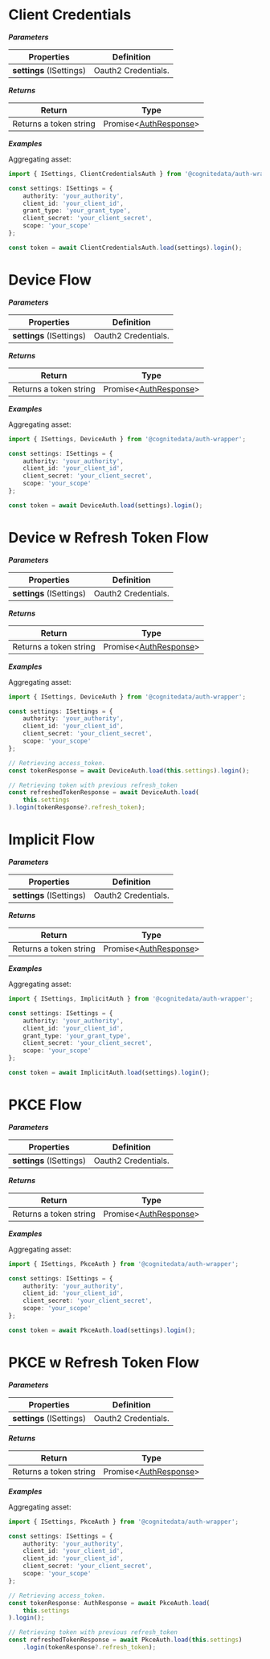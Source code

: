 # Client Credentials

***Parameters***

| Properties | Definition |
| ---------- | ---------- |
| **settings** (ISettings) | Oauth2 Credentials. |

***Returns***

| Return | Type |
| ------- | ---- |
| Returns a token string |  Promise<[AuthResponse]()> |

***Examples***

Aggregating asset:

```ts
import { ISettings, ClientCredentialsAuth } from '@cognitedata/auth-wrapper';

const settings: ISettings = {
    authority: 'your_authority',
    client_id: 'your_client_id',
    grant_type: 'your_grant_type',
    client_secret: 'your_client_secret',
    scope: 'your_scope'
};

const token = await ClientCredentialsAuth.load(settings).login();
```

# Device Flow

***Parameters***

| Properties | Definition |
| ---------- | ---------- |
| **settings** (ISettings) | Oauth2 Credentials. |

***Returns***

| Return | Type |
| ------- | ---- |
| Returns a token string |  Promise<[AuthResponse]()> |

***Examples***

Aggregating asset:

```ts
import { ISettings, DeviceAuth } from '@cognitedata/auth-wrapper';

const settings: ISettings = {
    authority: 'your_authority',
    client_id: 'your_client_id',
    client_secret: 'your_client_secret',
    scope: 'your_scope'
};

const token = await DeviceAuth.load(settings).login();
```

# Device w Refresh Token Flow

***Parameters***

| Properties | Definition |
| ---------- | ---------- |
| **settings** (ISettings) | Oauth2 Credentials. |

***Returns***

| Return | Type |
| ------- | ---- |
| Returns a token string |  Promise<[AuthResponse]()> |

***Examples***

Aggregating asset:

```ts
import { ISettings, DeviceAuth } from '@cognitedata/auth-wrapper';

const settings: ISettings = {
    authority: 'your_authority',
    client_id: 'your_client_id',
    client_secret: 'your_client_secret',
    scope: 'your_scope'
};

// Retrieving access_token.
const tokenResponse = await DeviceAuth.load(this.settings).login();

// Retrieving token with previous refresh_token
const refreshedTokenResponse = await DeviceAuth.load(
    this.settings
).login(tokenResponse?.refresh_token);
```

# Implicit Flow

***Parameters***

| Properties | Definition |
| ---------- | ---------- |
| **settings** (ISettings) | Oauth2 Credentials. |

***Returns***

| Return | Type |
| ------- | ---- |
| Returns a token string |  Promise<[AuthResponse]()> |

***Examples***

Aggregating asset:

```ts
import { ISettings, ImplicitAuth } from '@cognitedata/auth-wrapper';

const settings: ISettings = {
    authority: 'your_authority',
    client_id: 'your_client_id',
    grant_type: 'your_grant_type',
    client_secret: 'your_client_secret',
    scope: 'your_scope'
};

const token = await ImplicitAuth.load(settings).login();
```

# PKCE Flow

***Parameters***

| Properties | Definition |
| ---------- | ---------- |
| **settings** (ISettings) | Oauth2 Credentials. |

***Returns***

| Return | Type |
| ------- | ---- |
| Returns a token string |  Promise<[AuthResponse]()> |

***Examples***

Aggregating asset:

```ts
import { ISettings, PkceAuth } from '@cognitedata/auth-wrapper';

const settings: ISettings = {
    authority: 'your_authority',
    client_id: 'your_client_id',
    client_secret: 'your_client_secret',
    scope: 'your_scope'
};

const token = await PkceAuth.load(settings).login();
```

# PKCE w Refresh Token Flow

***Parameters***

| Properties | Definition |
| ---------- | ---------- |
| **settings** (ISettings) | Oauth2 Credentials. |

***Returns***

| Return | Type |
| ------- | ---- |
| Returns a token string |  Promise<[AuthResponse]()> |

***Examples***

Aggregating asset:

```ts
import { ISettings, PkceAuth } from '@cognitedata/auth-wrapper';

const settings: ISettings = {
    authority: 'your_authority',
    client_id: 'your_client_id',
    client_id: 'your_client_id',
    client_secret: 'your_client_secret',
    scope: 'your_scope'
};

// Retrieving access_token.
const tokenResponse: AuthResponse = await PkceAuth.load(
    this.settings
).login();

// Retrieving token with previous refresh_token
const refreshedTokenResponse = await PkceAuth.load(this.settings)
    .login(tokenResponse?.refresh_token);
```
